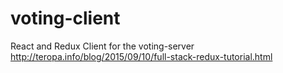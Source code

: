 # voting-client
React and Redux Client for the voting-server 
http://teropa.info/blog/2015/09/10/full-stack-redux-tutorial.html
